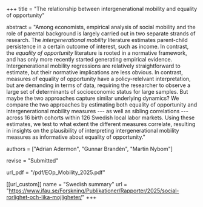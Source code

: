 +++
title = "The relationship between intergenerational mobility and equality of opportunity"

abstract = "Among economists, empirical analysis of social mobility and the role of parental background is largely carried out in two separate strands of research. The *intergenerational mobility* literature estimates parent-child persistence in a certain outcome of interest, such as income. In contrast, the *equality of opportunity* literature is rooted in a normative framework, and has only more recently started generating empirical evidence. Intergenerational mobility regressions are relatively straightforward to estimate, but their normative implications are less obvious. In contrast, measures of equality of opportunity have a policy-relelvant interpretation, but are demanding in terms of data, requiring the researcher to observe a large set of determinants of socioeconomic status for large samples. But maybe the two approaches capture similar underlying dynamics? We compare the two approaches by estimating both equality of opportunity and intergenerational mobility measures --- as well as sibling correlations --- across 16 birth cohorts within 126 Swedish local labor markets. Using these estimates, we test to what extent the different measures correlate, resulting in insights on the plausibility of interpreting intergenerational mobility measures as informative about equality of opportunity."

authors = ["Adrian Adermon", "Gunnar Brandén", "Martin Nybom"]

revise = "Submitted"

url_pdf = "/pdf/EOp_Mobility_2025.pdf"

[[url_custom]]
name = "Swedish summary"
url = "https://www.ifau.se/Forskning/Publikationer/Rapporter/2025/social-rorlighet-och-lika-mojligheter/"
+++

